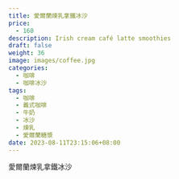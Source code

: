 ```yaml
---
title: 愛爾蘭煉乳拿鐵冰沙
price:
  - 160
description: Irish cream café latte smoothies
draft: false
weight: 36
image: images/coffee.jpg
categories:
  - 咖啡
  - 咖啡冰沙
tags:
  - 咖啡
  - 義式咖啡
  - 牛奶
  - 冰沙
  - 煉乳
  - 愛爾蘭糖漿
date: 2023-08-11T23:15:06+08:00
---
```


 愛爾蘭煉乳拿鐵冰沙
